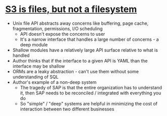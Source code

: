 # [S3 is files, but not a filesystem](https://calpaterson.com/s3.html)

* Unix file API abstracts away concerns like buffering, page cache, fragmentation, permissions, I/O scheduling
  * API doesn't expose the concerns to user
  * It's a narrow interface that handles a large number of concerns - a deep module
* Shallow modules have a relatively large API surface relative to what is handled
* Author thinks that if the interface to a given API is YAML than the interface may be shallow
* ORMs are a leaky abstraction - can't use them without some understanding of SQL
* Author's example of a non-deep system
  * The tragedy of SAP is that the entire organization has to understand it, then SAP needs to be reconciled / integrated with everything you do
  * So "simple" / "deep" systems are helpful in minimizing the cost of interaction between two different businesses
